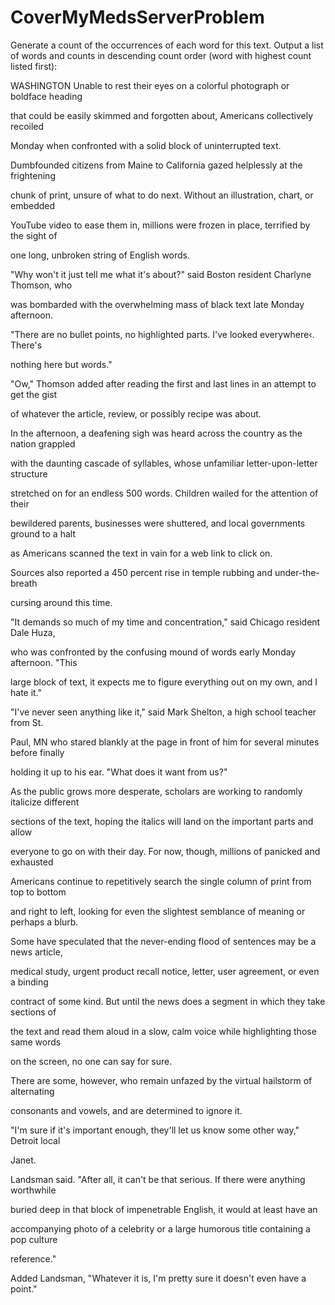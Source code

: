 # CoverMyMedsServerProblem
Generate a count of the occurrences of each word for this text.  Output a list of words and counts in descending count order (word with highest count  listed first):

WASHINGTON Unable to rest their eyes on a colorful photograph or boldface heading

that could be easily skimmed and forgotten about, Americans collectively recoiled

Monday when confronted with a solid block of uninterrupted text.

 

Dumbfounded citizens from Maine to California gazed helplessly at the frightening

chunk of print, unsure of what to do next. Without an illustration, chart, or embedded

YouTube video to ease them in, millions were frozen in place, terrified by the sight of

one long, unbroken string of English words.

 

"Why won't it just tell me what it's about?" said Boston resident Charlyne Thomson, who

was bombarded with the overwhelming mass of black text late Monday afternoon.

"There are no bullet points, no highlighted parts. I've looked everywhere‹.  There's

nothing here but words."

 

"Ow," Thomson added after reading the first and last lines in an attempt to get the gist

of whatever the article, review, or possibly recipe was about.

 

In the afternoon, a deafening sigh was heard across the country as the nation grappled

with the daunting cascade of syllables, whose unfamiliar letter-upon-letter structure

stretched on for an endless 500 words. Children wailed for the attention of their

bewildered parents, businesses were shuttered, and local governments ground to a halt

as Americans scanned the text in vain for a web link to click on.

 

Sources also reported a 450 percent rise in temple rubbing and under-the-breath

cursing around this time.

 

"It demands so much of my time and concentration," said Chicago resident Dale Huza,

who was confronted by the confusing mound of words early Monday afternoon. "This

large block of text, it expects me to figure everything out on my own, and I hate it."

 

"I've never seen anything like it," said Mark Shelton, a high school teacher from St.

Paul, MN who stared blankly at the page in front of him for several minutes before finally

holding it up to his ear. "What does it want from us?"

 

As the public grows more desperate, scholars are working to randomly italicize different

sections of the text, hoping the italics will land on the important parts and allow

everyone to go on with their day. For now, though, millions of panicked and exhausted

Americans continue to repetitively search the single column of print from top to bottom

and right to left, looking for even the slightest semblance of meaning or perhaps a blurb.

 

Some have speculated that the never-ending flood of sentences may be a news article,

medical study, urgent product recall notice, letter, user agreement, or even a binding

contract of some kind. But until the news does a segment in which they take sections of

the text and read them aloud in a slow, calm voice while highlighting those same words

on the screen, no one can say for sure.

 

There are some, however, who remain unfazed by the virtual hailstorm of alternating

consonants and vowels, and are determined to ignore it.

 

"I'm sure if it's important enough, they'll let us know some other way," Detroit local

Janet.

 

Landsman said. "After all, it can't be that serious. If there were anything worthwhile

buried deep in that block of impenetrable English, it would at least have an

accompanying photo of a celebrity or a large humorous title containing a pop culture

reference."

 

Added Landsman, "Whatever it is, I'm pretty sure it doesn't even have a point."
